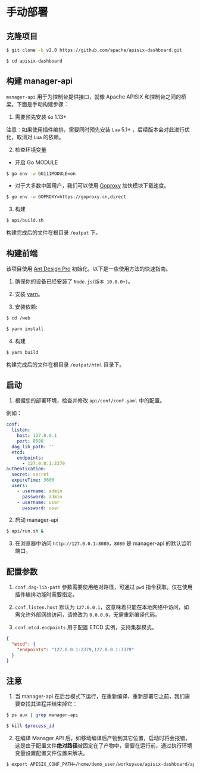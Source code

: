 <!--
#
# Licensed to the Apache Software Foundation (ASF) under one or more
# contributor license agreements.  See the NOTICE file distributed with
# this work for additional information regarding copyright ownership.
# The ASF licenses this file to You under the Apache License, Version 2.0
# (the "License"); you may not use this file except in compliance with
# the License.  You may obtain a copy of the License at
#
#     http://www.apache.org/licenses/LICENSE-2.0
#
# Unless required by applicable law or agreed to in writing, software
# distributed under the License is distributed on an "AS IS" BASIS,
# WITHOUT WARRANTIES OR CONDITIONS OF ANY KIND, either express or implied.
# See the License for the specific language governing permissions and
# limitations under the License.
#
-->

# 手动部署

## 克隆项目

```sh
$ git clone -b v2.0 https://github.com/apache/apisix-dashboard.git

$ cd apisix-dashboard
```

## 构建 manager-api

`manager-api` 用于为控制台提供接口，就像 Apache APISIX 和控制台之间的桥梁。下面是手动构建步骤：

1. 需要预先安装 `Go` 1.13+

注意：如果使用插件编排，需要同时预先安装 `Lua` 5.1+ ，后续版本会对此进行优化，取消对 `Lua` 的依赖。

2. 检查环境变量

- 开启 Go MODULE

```sh
$ go env -w GO111MODULE=on
```

- 对于大多数中国用户，我们可以使用 [Goproxy](https://goproxy.cn/) 加快模块下载速度。

```sh
$ go env -w GOPROXY=https://goproxy.cn,direct
```

3. 构建

```sh
$ api/build.sh
```

构建完成后的文件在根目录 `/output` 下。

## 构建前端

该项目使用 [Ant Design Pro](https://pro.ant.design) 初始化。以下是一些使用方法的快速指南。

1. 确保你的设备已经安装了 `Node.js(版本 10.0.0+)`。

2. 安装 [yarn](https://yarnpkg.com/)。

3. 安装依赖:

```sh
$ cd /web

$ yarn install
```

4. 构建

```sh
$ yarn build
```

构建完成后的文件在根目录 `/output/html` 目录下。

## 启动

1. 根据您的部署环境，检查并修改 `api/conf/conf.yaml` 中的配置。

例如：

```yaml
conf:
  listen:
    host: 127.0.0.1
    port: 8080
  dag_lib_path: ''
  etcd:
    endpoints:
      - 127.0.0.1:2379
authentication:
  secret: secret
  expireTime: 3600
  users:
    - username: admin
      password: admin
    - username: user
      password: user
```

2. 启动 manager-api

```sh
$ api/run.sh &
```

3. 在浏览器中访问 `http://127.0.0.1:8080`，`8080` 是 manager-api 的默认监听端口。

## 配置参数

1. `conf.dag-lib-path` 参数需要使用绝对路径，可通过 `pwd` 指令获取。仅在使用插件编排功能时需要指定。

2. `conf.listen.host` 默认为 `127.0.0.1`，这意味着只能在本地网络中访问，如需允许外部网络访问，请修改为 `0.0.0.0`，无需重新编译代码。

3. `conf.etcd.endpoints` 用于配置 ETCD 实例，支持集群模式。

```json
{
  "etcd": {
    "endpoints": "127.0.0.1:2379,127.0.0.1:3379"
  }
}
```

## 注意

1. 当 manager-api 在后台模式下运行，在重新编译、重新部署它之前，我们需要查找其进程并结束掉它：

```sh
$ ps aux | grep manager-api

$ kill $process_id
```

2. 在编译 Manager API 后，如移动编译后产物到其它位置，启动时将会报错，这是由于配置文件**绝对路径**被固定在了产物中，需要在运行前，通过执行环境变量设置配置文件位置来解决。

```sh
$ export APISIX_CONF_PATH=/home/demo_user/workspace/apisix-dashboard/api/conf
```
